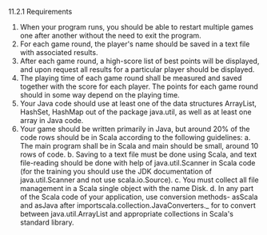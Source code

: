 11.2.1 Requirements

1. When your program runs, you should be able to restart multiple games one after another without the need to exit the program.
2. For each game round, the player's name should be saved in a text file with associated results.
3. After each game round, a high-score list of best points will be displayed, and upon request all results for a particular player should be displayed.
4. The playing time of each game round shall be measured and saved together with the score for each player. The points for each game round should in some way depend on the playing time.
5. Your Java code should use at least one of the data structures ArrayList, HashSet, HashMap out of the package java.util, as well as at least one array in Java code.
6. Your game should be written primarily in Java, but around 20% of the code rows should be in Scala according to the following guidelines:
    a. The main program shall be in Scala and main should be small, around 10 rows of code.
    b. Saving to a text file must be done using Scala, and text file-reading should be done with help of java.util.Scanner in Scala code (for the training you should use the JDK documentation of java.util.Scanner and not use scala.io.Source).
    c. You must collect all file management in a Scala single object with the name Disk.
    d. In any part of the Scala code of your application, use conversion methods- asScala and asJava after importscala.collection.JavaConverters._ for to convert between java.util.ArrayList and appropriate collections in Scala's standard library.
